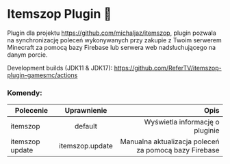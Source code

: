# Itemszop Plugin 💸

Plugin dla projektu https://github.com/michaljaz/itemszop, plugin pozwala na synchronizację poleceń wykonywanych przy zakupie z Twoim serwerem Minecraft za pomocą bazy 
Firebase lub serwera web nadsłuchującego na danym porcie. 

Development builds (JDK11 & JDK17): https://github.com/ReferTV/itemszop-plugin-gamesmc/actions


### Komendy:

| Polecenie     | Uprawnienie                 | Opis |
| ------------- |:-------------------:| -----:|
| itemszop    | default | Wyświetla informację o pluginie |
| itemszop update   | itemszop.update       |  Manualna aktualizacja poleceń za pomocą bazy Firebase  |
